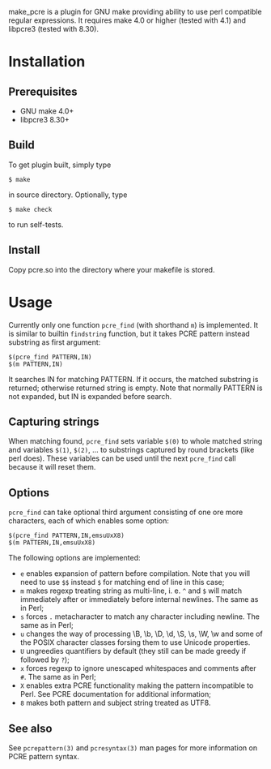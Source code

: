 make\_pcre is a plugin for GNU make providing ability to use perl compatible
regular expressions. It requires make 4.0 or higher (tested with 4.1)
and libpcre3 (tested with 8.30).

Installation
============

Prerequisites
-------------

- GNU make 4.0+
- libpcre3 8.30+

Build
-----

To get plugin built, simply type

    $ make

in source directory. Optionally, type

    $ make check

to run self-tests.

Install
-------

Copy pcre.so into the directory where your makefile is stored.

Usage
=====

Currently only one function `pcre_find` (with shorthand `m`) is implemented.
It is similar to builtin `findstring` function, but it takes PCRE pattern
instead substring as first argument:

    $(pcre_find PATTERN,IN)
    $(m PATTERN,IN)

It searches IN for matching PATTERN. If it occurs, the matched substring is
returned; otherwise returned string is empty. Note that normally PATTERN is
not expanded, but IN is expanded before search.

Capturing strings
-----------------

When matching found, `pcre_find` sets variable `$(0)` to whole matched string
and variables `$(1)`, `$(2)`, ... to substrings captured by round brackets
(like perl does). These variables can be used until the next `pcre_find` call
because it will reset them.

Options
-------

`pcre_find` can take optional third argument consisting of one ore more
characters, each of which enables some option:

    $(pcre_find PATTERN,IN,emsuUxX8)
    $(m PATTERN,IN,emsuUxX8)

The following options are implemented:

- `e` enables expansion of pattern before compilation. Note that you will need
  to use `$$` instead `$` for matching end of line in this case;
- `m` makes regexp treating string as multi-line, i. e. `^` and `$` will match
  immediately after or immediately before internal newlines. The same
  as in Perl;
- `s` forces `.` metacharacter to match any character including newline.
  The same as in Perl;
- `u` changes the way of processing \B, \b, \D, \d, \S, \s, \W, \w and some
  of the POSIX character classes forsing them to use Unicode properties.
- `U` ungreedies quantifiers by default (they still can be made greedy
  if followed by `?`);
- `x` forces regexp to ignore unescaped whitespaces and comments after `#`.
  The same as in Perl;
- `X` enables extra PCRE functionality making the pattern incompatible to Perl.
  See PCRE documentation for additional information;
- `8` makes both pattern and subject string treated as UTF8.

See also
--------

See `pcrepattern(3)` and `pcresyntax(3)` man pages for more information
on PCRE pattern syntax.
